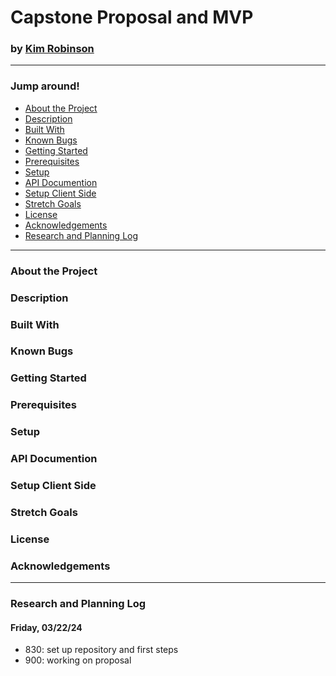 # Capstone Proposal and MVP 
### by [Kim Robinson](https://github.com/kimmykokonut)

---------------------------
### Jump around!
* <a href="#about-the-project">About the Project</a>
* <a href="#description">Description</a>
* <a href="#built-with">Built With</a>
* <a href="#known-bugs">Known Bugs</a>
* <a href="#getting-started">Getting Started</a>
* <a href="#prerequisites">Prerequisites</a>
* <a href="#setup">Setup</a>
* <a href="#api-documentation">API Documention</a>
* <a href="#setup-client-side">Setup Client Side</a>
* <a href="#stretch-goals">Stretch Goals</a>
* <a href="#license">License</a>
* <a href="#acknowledgements">Acknowledgements</a>
* <a href="#research-and-planning-log">Research and Planning Log</a>
---------------------------
### About the Project
### Description
### Built With
### Known Bugs
### Getting Started
### Prerequisites
### Setup
### API Documention
### Setup Client Side
### Stretch Goals
### License
### Acknowledgements
-----------------------------
### Research and Planning Log
#### Friday, 03/22/24
* 830: set up repository and first steps
* 900: working on proposal